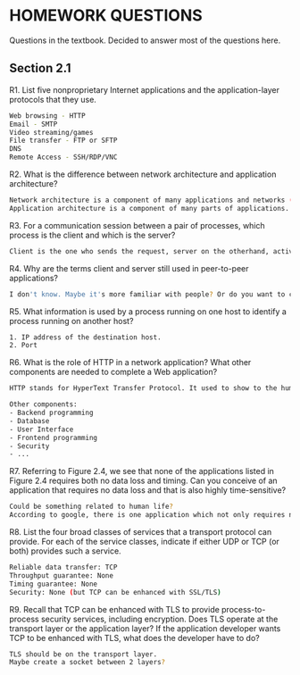 # HOMEWORK QUESTIONS
Questions in the textbook. Decided to answer most of the questions here. 

## Section 2.1 
R1. List five nonproprietary Internet applications and the application-layer protocols that they use.
```sh
Web browsing - HTTP 
Email - SMTP 
Video streaming/games  
File transfer - FTP or SFTP 
DNS  
Remote Access - SSH/RDP/VNC 
```

R2. What is the difference between network architecture and application architecture?
```sh
Network architecture is a component of many applications and networks (like routers, switches, cable, protocols, host, destination,...)
Application architecture is a component of many parts of applications. (Uber, Netflix,...)
```

R3. For a communication session between a pair of processes, which process is the client and which is the server?
```sh
Client is the one who sends the request, server on the otherhand, active 24/7 and return the responses. 
```

R4. Why are the terms client and server still used in peer-to-peer applications?
```sh
I don't know. Maybe it's more familiar with people? Or do you want to call it as master-slave, jeez.... 
```

R5. What information is used by a process running on one host to identify a process running on another host?
```sh
1. IP address of the destination host.
2. Port 
```

R6. What is the role of HTTP in a network application? What other components are needed to complete a Web application?
```sh
HTTP stands for HyperText Transfer Protocol. It used to show to the human plain-based text as readable as possible. 

Other components:
- Backend programming
- Database 
- User Interface 
- Frontend programming 
- Security
- ... 
```

R7. Referring to Figure 2.4, we see that none of the applications listed in Figure 2.4 requires both no data loss and timing. Can you conceive of an application that requires no data loss and that is also highly time-sensitive?
```sh
Could be something related to human life? 
According to google, there is one application which not only requires no data loss, this is also highly time-sensitive is High-Querncy Trading (HFT) 
```

R8. List the four broad classes of services that a transport protocol can provide. For each of the service classes, indicate if either UDP or TCP (or both) provides such a service.
```sh
Reliable data transfer: TCP 
Throughput guarantee: None 
Timing guarantee: None 
Security: None (but TCP can be enhanced with SSL/TLS)
```

R9. Recall that TCP can be enhanced with TLS to provide process-to-process security services, including encryption. Does TLS operate at the transport layer or the application layer? If the application developer wants TCP to be enhanced with TLS, what does the developer have to do?
```sh
TLS should be on the transport layer. 
Maybe create a socket between 2 layers? 
```
